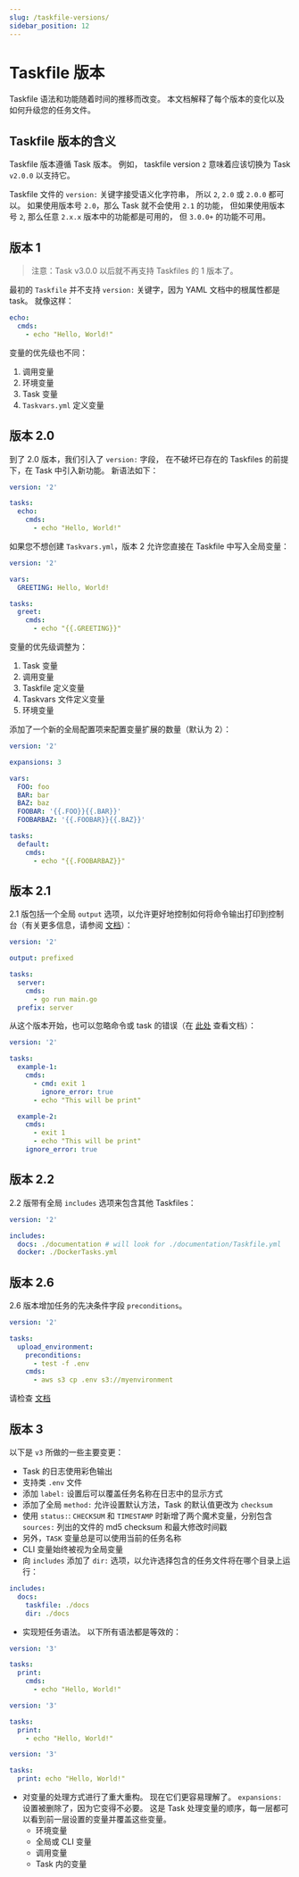 ```yaml
---
slug: /taskfile-versions/
sidebar_position: 12
---
```


# Taskfile 版本

Taskfile 语法和功能随着时间的推移而改变。 本文档解释了每个版本的变化以及如何升级您的任务文件。

## Taskfile 版本的含义

Taskfile 版本遵循 Task 版本。 例如， taskfile version `2` 意味着应该切换为 Task `v2.0.0` 以支持它。

Taskfile 文件的 `version:` 关键字接受语义化字符串， 所以 `2`, `2.0` 或 `2.0.0` 都可以。 如果使用版本号 `2.0`，那么 Task 就不会使用 `2.1` 的功能， 但如果使用版本号 `2`, 那么任意 `2.x.x` 版本中的功能都是可用的， 但 `3.0.0+` 的功能不可用。

## 版本 1

> 注意：Task v3.0.0 以后就不再支持 Taskfiles 的 1 版本了。

最初的 `Taskfile` 并不支持 `version:` 关键字，因为 YAML 文档中的根属性都是 task。 就像这样：

```yaml
echo:
  cmds:
    - echo "Hello, World!"
```

变量的优先级也不同：

1. 调用变量
2. 环境变量
3. Task 变量
4. `Taskvars.yml` 定义变量

## 版本 2.0

到了 2.0 版本，我们引入了 `version:` 字段， 在不破坏已存在的 Taskfiles 的前提下，在 Task 中引入新功能。 新语法如下：

```yaml
version: '2'

tasks:
  echo:
    cmds:
      - echo "Hello, World!"
```

如果您不想创建 `Taskvars.yml`，版本 2 允许您直接在 Taskfile 中写入全局变量：

```yaml
version: '2'

vars:
  GREETING: Hello, World!

tasks:
  greet:
    cmds:
      - echo "{{.GREETING}}"
```

变量的优先级调整为：

1. Task 变量
2. 调用变量
3. Taskfile 定义变量
4. Taskvars 文件定义变量
5. 环境变量

添加了一个新的全局配置项来配置变量扩展的数量（默认为 2）：

```yaml
version: '2'

expansions: 3

vars:
  FOO: foo
  BAR: bar
  BAZ: baz
  FOOBAR: '{{.FOO}}{{.BAR}}'
  FOOBARBAZ: '{{.FOOBAR}}{{.BAZ}}'

tasks:
  default:
    cmds:
      - echo "{{.FOOBARBAZ}}"
```

## 版本 2.1

2.1 版包括一个全局 `output` 选项，以允许更好地控制如何将命令输出打印到控制台（有关更多信息，请参阅 [文档](usage.md#输出语法)）：

```yaml
version: '2'

output: prefixed

tasks:
  server:
    cmds:
      - go run main.go
  prefix: server
```

从这个版本开始，也可以忽略命令或 task 的错误（在 [此处](usage.md#忽略错误) 查看文档）：

```yaml
version: '2'

tasks:
  example-1:
    cmds:
      - cmd: exit 1
        ignore_error: true
      - echo "This will be print"

  example-2:
    cmds:
      - exit 1
      - echo "This will be print"
    ignore_error: true
```

## 版本 2.2

2.2 版带有全局 `includes` 选项来包含其他 Taskfiles：

```yaml
version: '2'

includes:
  docs: ./documentation # will look for ./documentation/Taskfile.yml
  docker: ./DockerTasks.yml
```

## 版本 2.6

2.6 版本增加任务的先决条件字段 `preconditions`。

```yaml
version: '2'

tasks:
  upload_environment:
    preconditions:
      - test -f .env
    cmds:
      - aws s3 cp .env s3://myenvironment
```

请检查 [文档](usage.md#包含其他-taskfile)

## 版本 3

以下是 `v3` 所做的一些主要变更：

- Task 的日志使用彩色输出
- 支持类 `.env` 文件
- 添加 `label:` 设置后可以覆盖任务名称在日志中的显示方式
- 添加了全局 `method:` 允许设置默认方法，Task 的默认值更改为 `checksum`
- 使用 `status:`: `CHECKSUM` 和 `TIMESTAMP` 时新增了两个魔术变量，分别包含 `sources:` 列出的文件的 md5 checksum 和最大修改时间戳
- 另外，`TASK` 变量总是可以使用当前的任务名称
- CLI 变量始终被视为全局变量
- 向 `includes` 添加了 `dir:` 选项，以允许选择包含的任务文件将在哪个目录上运行：

```yaml
includes:
  docs:
    taskfile: ./docs
    dir: ./docs
```

- 实现短任务语法。 以下所有语法都是等效的：

```yaml
version: '3'

tasks:
  print:
    cmds:
      - echo "Hello, World!"
```

```yaml
version: '3'

tasks:
  print:
    - echo "Hello, World!"
```

```yaml
version: '3'

tasks:
  print: echo "Hello, World!"
```

- 对变量的处理方式进行了重大重构。 现在它们更容易理解了。 `expansions:` 设置被删除了，因为它变得不必要。 这是 Task 处理变量的顺序，每一层都可以看到前一层设置的变量并覆盖这些变量。
  - 环境变量
  - 全局或 CLI 变量
  - 调用变量
  - Task 内的变量
